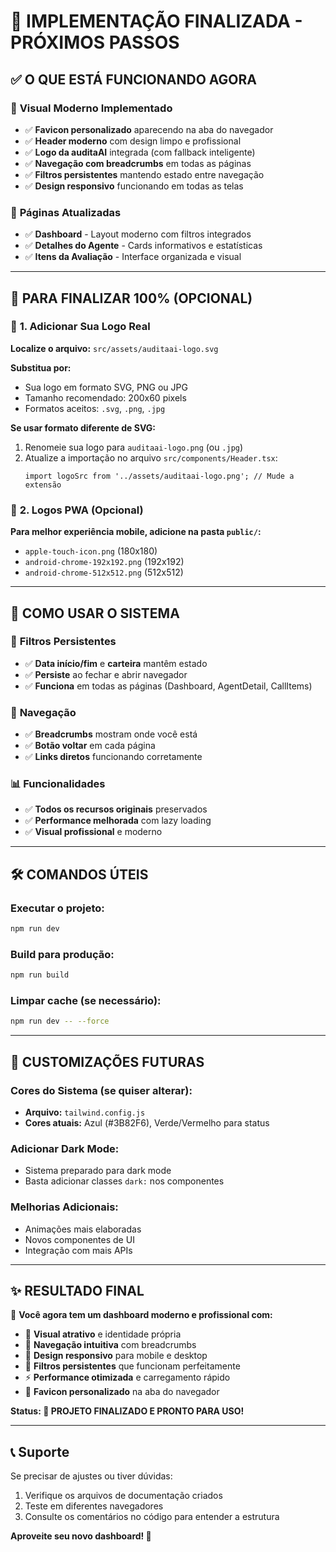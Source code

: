 # 🎉 **IMPLEMENTAÇÃO FINALIZADA - PRÓXIMOS PASSOS**

## ✅ **O QUE ESTÁ FUNCIONANDO AGORA**

### 🎨 **Visual Moderno Implementado**
- ✅ **Favicon personalizado** aparecendo na aba do navegador
- ✅ **Header moderno** com design limpo e profissional
- ✅ **Logo da auditaAI** integrada (com fallback inteligente)
- ✅ **Navegação com breadcrumbs** em todas as páginas
- ✅ **Filtros persistentes** mantendo estado entre navegação
- ✅ **Design responsivo** funcionando em todas as telas

### 🚀 **Páginas Atualizadas**
- ✅ **Dashboard** - Layout moderno com filtros integrados
- ✅ **Detalhes do Agente** - Cards informativos e estatísticas
- ✅ **Itens da Avaliação** - Interface organizada e visual

---

## 📝 **PARA FINALIZAR 100% (OPCIONAL)**

### 🎨 **1. Adicionar Sua Logo Real**

**Localize o arquivo:** `src/assets/auditaai-logo.svg`

**Substitua por:**
- Sua logo em formato SVG, PNG ou JPG
- Tamanho recomendado: 200x60 pixels
- Formatos aceitos: `.svg`, `.png`, `.jpg`

**Se usar formato diferente de SVG:**
1. Renomeie sua logo para `auditaai-logo.png` (ou `.jpg`)
2. Atualize a importação no arquivo `src/components/Header.tsx`:
   ```tsx
   import logoSrc from '../assets/auditaai-logo.png'; // Mude a extensão
   ```

### 🔧 **2. Logos PWA (Opcional)**

**Para melhor experiência mobile, adicione na pasta `public/`:**
- `apple-touch-icon.png` (180x180)
- `android-chrome-192x192.png` (192x192)
- `android-chrome-512x512.png` (512x512)

---

## 🎯 **COMO USAR O SISTEMA**

### 🔄 **Filtros Persistentes**
- ✅ **Data início/fim** e **carteira** mantêm estado
- ✅ **Persiste** ao fechar e abrir navegador
- ✅ **Funciona** em todas as páginas (Dashboard, AgentDetail, CallItems)

### 🧭 **Navegação**
- ✅ **Breadcrumbs** mostram onde você está
- ✅ **Botão voltar** em cada página
- ✅ **Links diretos** funcionando corretamente

### 📊 **Funcionalidades**
- ✅ **Todos os recursos originais** preservados
- ✅ **Performance melhorada** com lazy loading
- ✅ **Visual profissional** e moderno

---

## 🛠️ **COMANDOS ÚTEIS**

### **Executar o projeto:**
```bash
npm run dev
```

### **Build para produção:**
```bash
npm run build
```

### **Limpar cache (se necessário):**
```bash
npm run dev -- --force
```

---

## 🎨 **CUSTOMIZAÇÕES FUTURAS**

### **Cores do Sistema (se quiser alterar):**
- **Arquivo:** `tailwind.config.js`
- **Cores atuais:** Azul (#3B82F6), Verde/Vermelho para status

### **Adicionar Dark Mode:**
- Sistema preparado para dark mode
- Basta adicionar classes `dark:` nos componentes

### **Melhorias Adicionais:**
- Animações mais elaboradas
- Novos componentes de UI
- Integração com mais APIs

---

## ✨ **RESULTADO FINAL**

🎉 **Você agora tem um dashboard moderno e profissional com:**

- 🎨 **Visual atrativo** e identidade própria
- 🧭 **Navegação intuitiva** com breadcrumbs
- 📱 **Design responsivo** para mobile e desktop
- 🔄 **Filtros persistentes** que funcionam perfeitamente
- ⚡ **Performance otimizada** e carregamento rápido
- 🎯 **Favicon personalizado** na aba do navegador

**Status: 🚀 PROJETO FINALIZADO E PRONTO PARA USO!**

---

## 📞 **Suporte**

Se precisar de ajustes ou tiver dúvidas:
1. Verifique os arquivos de documentação criados
2. Teste em diferentes navegadores
3. Consulte os comentários no código para entender a estrutura

**Aproveite seu novo dashboard! 🎉**
